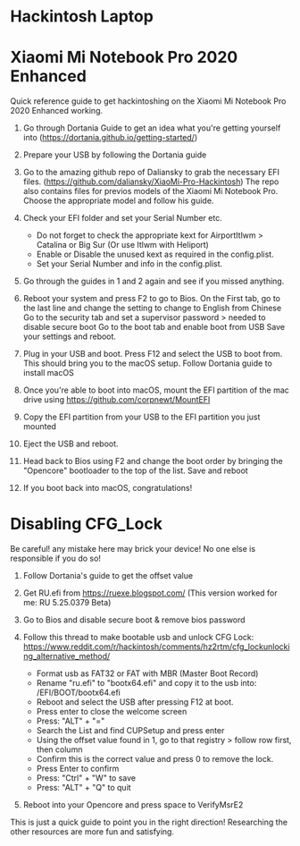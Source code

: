 # Hackintosh Laptop
# Xiaomi Mi Notebook Pro 2020 Enhanced

Quick reference guide to get hackintoshing on the Xiaomi Mi Notebook Pro 2020 Enhanced working.

1. Go through Dortania Guide to get an idea what you're getting yourself into
    (https://dortania.github.io/getting-started/)

2. Prepare your USB by following the Dortania guide

3. Go to the amazing github repo of Daliansky to grab the necessary EFI files.
    (https://github.com/daliansky/XiaoMi-Pro-Hackintosh)
   The repo also contains files for previos models of the Xiaomi Mi Notebook Pro.
   Choose the appropriate model and follow his guide.

3. Check your EFI folder and set your Serial Number etc.
   - Do not forget to check the appropriate kext for AirportItlwm > Catalina or Big Sur  (Or use Itlwm with Heliport)
   - Enable or Disable the unused kext as required in the config.plist.
   - Set your Serial Number and info in the config.plist.

4. Go through the guides in 1 and 2 again and see if you missed anything.

5. Reboot your system and press F2 to go to Bios.
    On the First tab, go to the last line and change the setting to change to English from Chinese
    Go to the security tab and set a supervisor password > needed to disable secure boot
    Go to the boot tab and enable boot from USB
    Save your settings and reboot.
    
6. Plug in your USB and boot. Press F12 and select the USB to boot from.
    This should bring you to the macOS setup.
    Follow Dortania guide to install macOS

7. Once you're able to boot into macOS, mount the EFI partition of the mac drive using https://github.com/corpnewt/MountEFI

8. Copy the EFI partition from your USB to the EFI partition you just mounted

9. Eject the USB and reboot.

10. Head back to Bios using F2 and change the boot order by bringing the "Opencore" bootloader to the top of the list. Save and reboot
 
11. If you boot back into macOS, congratulations!


# Disabling CFG_Lock

Be careful! any mistake here may brick your device! No one else is responsible if you do so!

1. Follow Dortania's guide to get the offset value

2. Get RU.efi from https://ruexe.blogspot.com/ (This version worked for me: RU 5.25.0379 Beta)

3. Go to Bios and disable secure boot & remove bios password

4. Follow this thread to make bootable usb and unlock CFG Lock:
    https://www.reddit.com/r/hackintosh/comments/hz2rtm/cfg_lockunlocking_alternative_method/

    - Format usb as FAT32 or FAT with MBR (Master Boot Record)
    - Rename "ru.efi" to "bootx64.efi" and copy it to the usb into: <USB>/EFI/BOOT/bootx64.efi
    - Reboot and select the USB after pressing F12 at boot.
    - Press enter to close the welcome screen
    - Press: "ALT" + "="
    - Search the List and find CUPSetup and press enter
    - Using the offset value found in 1, go to that registry > follow row first, then column
    - Confirm this is the correct value and press 0 to remove the lock.
    - Press Enter to confirm
    - Press: "Ctrl" + "W" to save
    - Press: "ALT" + "Q" to quit
 
 5. Reboot into your Opencore and press space to VerifyMsrE2

This is just a quick guide to point you in the right direction! Researching the other resources are more fun and satisfying.
